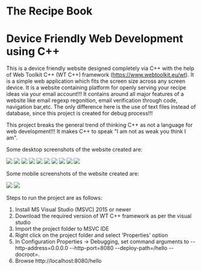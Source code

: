 # The Recipe Book
# Device Friendly Web Development using C++ 

This is a device friendly website designed completely via C++ with the help of Web Toolkit C++ (WT C++) framework (https://www.webtoolkit.eu/wt). It is a simple web application which fits the screen size across any screen device. It is a website containing platform for openly serving your recipe ideas via your email account!!! It contains around all major features of a website like email regexp regonition, email verification through code, navigation bar,etc. The only difference here is the use of text files instead of database, since this project is created for debug process!!!

This project breaks the general trend of thinking C++ as not a language for web development!!! It makes C++ to speak "I am not as weak you think I am".

Some desktop screenshots of the website created are:

<img src="https://github.com/BeepLoveKarki/The-Recipe-Book/blob/master/Screenshots/ss1.png"/>
<img src="https://github.com/BeepLoveKarki/The-Recipe-Book/blob/master/Screenshots/ss2.png"/>
<img src="https://github.com/BeepLoveKarki/The-Recipe-Book/blob/master/Screenshots/ss3.png"/>
<img src="https://github.com/BeepLoveKarki/The-Recipe-Book/blob/master/Screenshots/ss4.png"/>
<img src="https://github.com/BeepLoveKarki/The-Recipe-Book/blob/master/Screenshots/ss5.png"/>
<img src="https://github.com/BeepLoveKarki/The-Recipe-Book/blob/master/Screenshots/ss6.png"/>
<img src="https://github.com/BeepLoveKarki/The-Recipe-Book/blob/master/Screenshots/ss7.png"/>
<img src="https://github.com/BeepLoveKarki/The-Recipe-Book/blob/master/Screenshots/ss8.png"/>
<img src="https://github.com/BeepLoveKarki/The-Recipe-Book/blob/master/Screenshots/ss9.png"/>
<img src="https://github.com/BeepLoveKarki/The-Recipe-Book/blob/master/Screenshots/ss10.png"/>

Some mobile screenshots of the website created are:

<img src="https://github.com/BeepLoveKarki/The-Recipe-Book/blob/master/Screenshots/ss12.png"/>
<img src="https://github.com/BeepLoveKarki/The-Recipe-Book/blob/master/Screenshots/ss13.png"/>

Steps to run the project are as follows:

1. Install MS Visual Studio (MSVC) 2015 or newer
2. Download the required version of WT C++ framework as per the visual studio
3. Import the project folder to MSVC IDE
4. Right click on the project folder and select 'Properties' option
5. In Configuration Properties -> Debugging, set command arguments to
   --http-address=0.0.0.0 --http-port=8080 --deploy-path=/hello --docroot=.
6. Browse http://localhost:8080/hello


